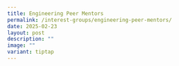 ```yaml
---
title: Engineering Peer Mentors
permalink: /interest-groups/engineering-peer-mentors/
date: 2025-02-23
layout: post
description: ""
image: ""
variant: tiptap
---
```

<p></p>